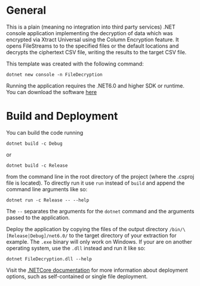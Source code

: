 # General
This is a plain (meaning no integration into third party services) .NET console application implementing the decryption of data which was encrypted via Xtract Universal using the Column Encryption feature.
It opens FileStreams to to the specified files or the default locations and decrypts the ciphertext CSV file, writing the results to the target CSV file.

This template was created with the following command:
```
dotnet new console -n FileDecryption
```

Running the application requires the .NET6.0 and higher SDK or runtime. You can download the software [here](https://dotnet.microsoft.com/download/dotnet)

# Build and Deployment
You can build the code running
```
dotnet build -c Debug
```
or
```
dotnet build -c Release
```
from the command line in the root directory of the project (where the .csproj file is located).
To directly run it use `run` instead of `build` and append the command line arguments like so:
```
dotnet run -c Release -- --help
```
The `--` separates the arguments for the `dotnet` command and the arguments passed to the application.

Deploy the application by copying the files of the output directory `/bin/\[Release|Debug]/net6.0/` to the target directory of your extraction for example.
The `.exe` binary will only work on Windows. If your are on another operating system, use the `.dll` instead and run it like so:
```
dotnet FileDecryption.dll --help
```

Visit the [.NETCore documentation](https://docs.microsoft.com/en-us/dotnet/core/deploying/) for more information about deployment options, such as self-contained or single file deployment.